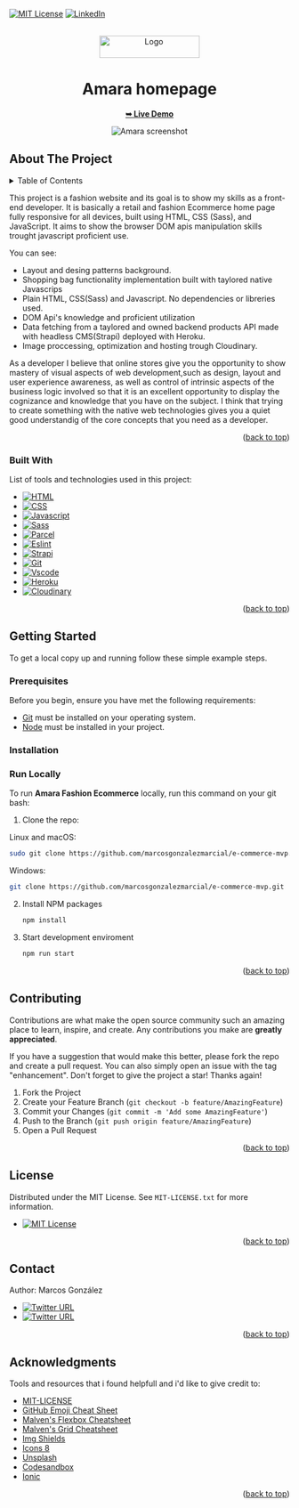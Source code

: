 <a name="readme-top"></a>

<!-- PROJECT SHIELDS -->
<!--
*** I'm using markdown "reference style" links for readability.
*** Reference links are enclosed in brackets [ ] instead of parentheses ( ).
*** See the bottom of this document for the declaration of the reference variables
*** for contributors-url, forks-url, etc. This is an optional, concise syntax you may use.
*** https://www.markdownguide.org/basic-syntax/#reference-style-links
-->

<!-- [![Contributors][contributors-shield]][contributors-url]
[![Forks][forks-shield]][forks-url]
[![Stargazers][stars-shield]][stars-url]
[![Issues][issues-shield]][issues-url]
-->

[![MIT License][license-shield]][license-url]
[![LinkedIn][linkedin-shield]][linkedin-url]

<!-- PROJECT LOGO -->
<br />
<div align="center">
  <a href="https://github.com/marcosgonzalezmarcial/amara-frontend">
    <img src="https://res.cloudinary.com/dn9mr6kwc/image/upload/c_scale,h_200,q_auto:good/v1661238538/Amara-ecommerce/logo/brand-log-amara_dniyo1.webp" alt="Logo" width="180" height="40">
  </a>

  <h1 align="center">Amara homepage</h1>

  <p align="center">
    <a href="https://cq7plv.csb.app/"><strong>➥ Live Demo</strong></a>
  </p>
</div>

<p style="margin:0;" align=center>
<img src="https://user-images.githubusercontent.com/76491843/185681008-897384cf-d13c-48ea-825c-c1b643c7b012.png" alt="Amara screenshot" height="auto"  />
</p>

<!-- ABOUT THE PROJECT -->

## About The Project

<!-- TABLE OF CONTENTS -->
<details>
  <summary>Table of Contents</summary>
  <ol>
    <li>
      <a href="#about-the-project">About The Project</a>
      <ul>
        <li><a href="#built-with">Built With</a></li>
      </ul>
    </li>
    <li>
      <a href="#getting-started">Getting Started</a>
      <ul>
        <li><a href="#prerequisites">Prerequisites</a></li>
        <li><a href="#installation">Installation</a></li>
      </ul>
    </li>
    <li><a href="#usage">Usage</a></li>
    <li><a href="#roadmap">Roadmap</a></li>
    <li><a href="#contributing">Contributing</a></li>
    <li><a href="#license">License</a></li>
    <li><a href="#contact">Contact</a></li>
    <li><a href="#acknowledgments">Acknowledgments</a></li>
  </ol>
</details>

This project is a fashion website and its goal is to show my skills as a front-end developer. It is basically a retail and fashion Ecommerce home page fully responsive for all devices, built using HTML, CSS (Sass), and JavaScript. It aims to show the browser DOM apis manipulation skills trought javascript proficient use.

You can see:

- Layout and desing patterns background.
- Shopping bag functionality implementation built with taylored native Javascrips
- Plain HTML, CSS(Sass) and Javascript. No dependencies or libreries used.
- DOM Api's knowledge and proficient utilization
- Data fetching from a taylored and owned backend products API made with headless CMS(Strapi) deployed with Heroku.
- Image proccessing, optimization and hosting trough Cloudinary.

As a developer I believe that online stores give you the opportunity to show mastery of visual aspects of web development,such as design, layout and user experience awareness, as well as control of intrinsic aspects of the business logic involved so that it is an excellent opportunity to display the cognizance and knowledge that you have on the subject.
I think that trying to create something with the native web technologies gives you a quiet good understandig of the core concepts that you need as a developer.

<p align="right">(<a href="#readme-top">back to top</a>)</p>

### Built With

List of tools and technologies used in this project:

- [![HTML][html]][html-wiki-url]
- [![CSS][css3]][css-wiki-url]
- [![Javascript][javascript]][javascript-wiki-url]
- [![Sass][sass]][sass-url]
- [![Parcel][parcel]][parcel-url]
- [![Eslint][eslint]][eslint-url]
- [![Strapi][strapi]][strapi-url]
- [![Git][git]][git-url]
- [![Vscode][vscode]][vscode-url]
- [![Heroku][heroku]][heroku-url]
- [![Cloudinary][cloudinary]][cloudinary-url]

<p align="right">(<a href="#readme-top">back to top</a>)</p>

<!-- GETTING STARTED -->

## Getting Started

To get a local copy up and running follow these simple example steps.

### Prerequisites

Before you begin, ensure you have met the following requirements:

- [Git](https://git-scm.com/downloads "Download Git") must be installed on your operating system.
- [Node](https://git-scm.com/downloads "Download Node") must be installed in your project.

### Installation

### Run Locally

To run **Amara Fashion Ecommerce** locally, run this command on your git bash:

1. Clone the repo:

Linux and macOS:

```bash
sudo git clone https://github.com/marcosgonzalezmarcial/e-commerce-mvp.git
```

Windows:

```bash
git clone https://github.com/marcosgonzalezmarcial/e-commerce-mvp.git
```

2. Install NPM packages
   ```sh
   npm install
   ```
3. Start development enviroment
   ```sh
   npm run start
   ```

<p align="right">(<a href="#readme-top">back to top</a>)</p>

<!-- USAGE EXAMPLES -->

<!-- ## Usage

Use this space to show useful examples of how a project can be used. Additional screenshots, code examples and demos work well in this space. You may also link to more resources.

_For more examples, please refer to the [Documentation](https://example.com)_

<p align="right">(<a href="#readme-top">back to top</a>)</p> -->

<!-- CONTRIBUTING -->

## Contributing

Contributions are what make the open source community such an amazing place to learn, inspire, and create. Any contributions you make are **greatly appreciated**.

If you have a suggestion that would make this better, please fork the repo and create a pull request. You can also simply open an issue with the tag "enhancement".
Don't forget to give the project a star! Thanks again!

1. Fork the Project
2. Create your Feature Branch (`git checkout -b feature/AmazingFeature`)
3. Commit your Changes (`git commit -m 'Add some AmazingFeature'`)
4. Push to the Branch (`git push origin feature/AmazingFeature`)
5. Open a Pull Request

<p align="right">(<a href="#readme-top">back to top</a>)</p>

<!-- LICENSE -->

## License

Distributed under the MIT License. See `MIT-LICENSE.txt` for more information.

- [![MIT License][license-shield]][license-url]

<p align="right">(<a href="#readme-top">back to top</a>)</p>

<!-- CONTACT -->

## Contact

<!-- Your Name - [@marcos_gonmarc](https://www.twitter.com/marcos_gonmarc) - email@example.com -->

Author: Marcos González

- [![Twitter URL](https://img.shields.io/twitter/url?label=@kodimarc&style=social&url=https%3A%2F%2Ftwitter.com%2Fkodimarc)](https://twitter.com/kodimarc)
- [![Twitter URL](https://img.shields.io/twitter/url?label=LinkedIn&style=social&logo=LinkedIn&url=https%3A%2F%2Fwww.linkedin.com%2Fin%2Fmarcos-gonz%25C3%25A1lez-marcial-618b02115%2F)](https://www.linkedin.com/in/marcos-gonz%C3%A1lez-marcial-618b02115/)

<!-- Project Link: [https://github.com/marcosgonzalezmarcial/amara-frontend](https://github.com/marcosgonzalezmarcial/amara-frontend)

Project Link: [https://github.com/marcosgonzalezmarcial/amara-frontend](https://github.com/marcosgonzalezmarcial/amara-frontend) -->

<p align="right">(<a href="#readme-top">back to top</a>)</p>

<!-- ACKNOWLEDGMENTS -->

## Acknowledgments

Tools and resources that i found helpfull and i'd like to give credit to:

- [MIT-LICENSE](https://web.mit.edu/)
- [GitHub Emoji Cheat Sheet](https://www.webpagefx.com/tools/emoji-cheat-sheet)
- [Malven's Flexbox Cheatsheet](https://flexbox.malven.co/)
- [Malven's Grid Cheatsheet](https://grid.malven.co/)
- [Img Shields](https://shields.io)
- [Icons 8](https://icons8.com/)
- [Unsplash](https://unsplash.com/)
- [Codesandbox](https://codesandbox.io/)
- [Ionic](https://ionic.io/ionicons)

<p align="right">(<a href="#readme-top">back to top</a>)</p>

<!-- MARKDOWN LINKS & IMAGES -->
<!-- https://www.markdownguide.org/basic-syntax/#reference-style-links -->

[contributors-shield]: https://img.shields.io/github/contributors/othneildrew/Best-README-Template.svg?style=for-the-badge
[contributors-url]: https://github.com/othneildrew/Best-README-Template/graphs/contributors
[forks-shield]: https://img.shields.io/github/forks/othneildrew/Best-README-Template.svg?style=for-the-badge
[forks-url]: https://github.com/othneildrew/Best-README-Template/network/members
[stars-shield]: https://img.shields.io/github/stars/othneildrew/Best-README-Template.svg?style=for-the-badge
[stars-url]: https://github.com/othneildrew/Best-README-Template/stargazers
[issues-shield]: https://img.shields.io/github/issues/marcosgonzalezmarcial/badge?style=for-the-badge

<!-- [issues-shield]: https://img.shields.io/badge/MIT-LICENSE-green?style=for-the-badge -->

[issues-url]: https://github.com/marcosgonzalezmarcial/amara-frontend/issues
[license-shield]: https://img.shields.io/badge/MIT-LICENSE-green?style=for-the-badge
[license-url]: https://github.com/marcosgonzalezmarcial/amara-frontend/blob/main/MIT-LICENSE.txt
[linkedin-shield]: https://img.shields.io/badge/-LinkedIn-black.svg?style=for-the-badge&logo=linkedin&colorB=555
[linkedin-url]: https://www.linkedin.com/in/marcos-gonz%C3%A1lez-marcial-618b02115/
[html]: https://img.shields.io/badge/html-de7b35?style=for-the-badge&logo=html5&logoColor=white
[html-wiki-url]: https://en.wikipedia.org/wiki/HTML
[css3]: https://img.shields.io/badge/css3-2585e6?style=for-the-badge&logo=css3&logoColor=white
[css-wiki-url]: https://en.wikipedia.org/wiki/CSS
[javascript]: https://img.shields.io/badge/javascript-f5e911?style=for-the-badge&logo=javascript&logoColor=black
[javascript-wiki-url]: https://en.wikipedia.org/wiki/Javascript
[sass]: https://img.shields.io/badge/sass-CD6799?style=for-the-badge&logo=sass&logoColor=white
[sass-url]: https://sass-lang.com/
[parcel]: https://img.shields.io/badge/parcel-logo?logo=parcel&style=for-the-badge&color=d4934e
[parcel-url]: https://parceljs.org/
[eslint]: https://img.shields.io/badge/eslint-logo?logo=eslint&style=for-the-badge&color=4b1ac7
[eslint-url]: https://eslint.org/
[strapi]: https://img.shields.io/badge/strapi-logo?logo=strapi&style=for-the-badge&color=693ed6
[strapi-url]: https://strapi.io/
[git]: https://img.shields.io/badge/git-logo?logo=git&style=for-the-badge&color=3E2C00
[git-url]: https://git-scm.com/
[vscode]: https://img.shields.io/badge/vscode-logo?logo=visualstudiocode&style=for-the-badge&color=007ACC
[vscode-url]: https://code.visualstudio.com/
[heroku]: https://img.shields.io/badge/heroku-logo?logo=heroku&style=for-the-badge&color=6762A6
[heroku-url]: https://www.heroku.com/
[cloudinary]: https://img.shields.io/badge/cloudinary-logo?logo=cloudinary&style=for-the-badge&color=3448c5
[cloudinary-url]: https://cloudinary.com/
